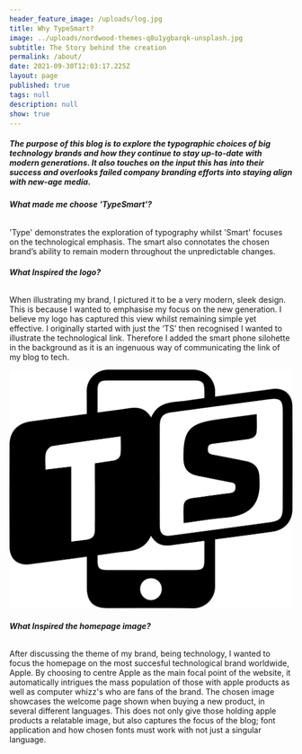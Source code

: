 ```yaml
---
header_feature_image: /uploads/log.jpg
title: Why TypeSmart?
image: ../uploads/nordwood-themes-q8u1ygbarqk-unsplash.jpg
subtitle: The Story behind the creation
permalink: /about/
date: 2021-09-30T12:03:17.225Z
layout: page
published: true
tags: null
description: null
show: true
---
```

##### **The purpose of this blog is to explore the typographic choices of big technology brands and how they continue to stay up-to-date with modern generations. It also touches on the input this has into their success and overlooks failed company branding efforts into staying align with new-age media.**

###### **What made me choose 'TypeSmart'?**

'Type' demonstrates the exploration of typography whilst 'Smart' focuses on the technological emphasis. The smart also connotates the chosen brand’s ability to remain modern throughout the unpredictable changes.

###### **What Inspired the logo?**

When illustrating my brand, I pictured it to be a very modern, sleek design. This is because I wanted to emphasise my focus on the new generation. I believe my logo has captured this view whilst remaining simple yet effective. I originally started with just the ‘TS’ then recognised I wanted to illustrate the technological link. Therefore I added the smart phone silohette in the background as it is an ingenuous way of communicating the link of my blog to tech.

![](../uploads/untitled-15.png)

###### **What Inspired the homepage image?**

After discussing the theme of my brand, being technology, I wanted to focus the homepage on the most succesful technological brand worldwide, Apple. By choosing to centre Apple as the main focal point of the website, it automatically intrigues the mass population of those with apple products as well as computer whizz's who are fans of the brand. The chosen image showcases the welcome page shown when buying a new product, in several different languages. This does not only give those holding apple products a relatable image, but also captures the focus of the blog; font application and how chosen fonts must work with not just a singular language.